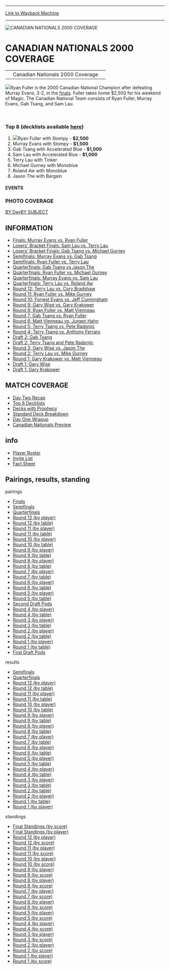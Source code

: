
---
[Link to Wayback Machine](https://web.archive.org/web/20151205235350/http://magic.wizards.com/en/events/coverage/cannat00)

[_metadata_:description]:- "Canadian Nationals 2000 Coverage   "
[_metadata_:generator]:- "Drupal 7 (http://drupal.org)"
[_metadata_:node]:- "594321"
[_metadata_:source]:- "div-block-system-main"
[_metadata_:title]:- "CANADIAN NATIONALS 2000 COVERAGE"
[_metadata_:wayback_capture_timestamp]:- "2015-12-05 23:53:50"
[_metadata_:wayback_raw_url]:- "https://web.archive.org/web/20151205235350id_/http://magic.wizards.com/en/events/coverage/cannat00"
[_metadata_:wayback_url]:- "http://magic.wizards.com/en/events/coverage/cannat00"
---







![CANADIAN NATIONALS 2000 COVERAGE](https://media.magic.wizards.com/images/banner/large_1.jpg)





CANADIAN NATIONALS 2000 COVERAGE
================================














|  |  |  |
| --- | --- | --- |
|  | Canadian Nationals 2000 Coverage |  |

![](https://media.magic.wizards.com/image_legacy_migration/sideboard/CANNAT00/Images/WinnerCover.jpg)Ryan Fuller is the 2000 Canadian National Champion after defeating Murray Evans, 3-2, in the [finals](http://archive.wizards.com/eventarticle.asp?event=CANNAT00&name=891matchfinals). Fuller takes home $2,500 for his weekend of Magic. The Canadian National Team consists of Ryan Fuller, Murray Evans, Gab Tsang, and Sam Lau.


 


### Top 8 (decklists available [here](http://archive.wizards.com/eventarticle.asp?event=CANNAT00&name=906top8decks))


1. ![](https://media.magic.wizards.com/image_legacy_migration/sideboard/CANNAT00/Images/CanNatTeam.jpg)Ryan Fuller with Stompy - **$2,500**
2. Murray Evans with Stompy - **$1,500**
3. Gab Tsang with Accelerated Blue - **$1,000**
4. Sam Lau with Accelerated Blue - **$1,000**
5. Terry Lau with Tinker
6. Michael Gurney with Monoblue
7. Roland Aw with Monoblue
8. Jason The with Bargain







#### EVENTS


### PHOTO COVERAGE


[BY Day](/en/articles/archive/event-coverage/photo-coverage-canadian-nationals-2000-2015-09-02)[BY SUBJECT](/en/articles/archive/event-coverage/photo-coverage-canadian-nationals-2000-2015-09-02)









INFORMATION
-----------


* [Finals: Murray Evans vs. Ryan Fuller](/en/articles/archive/event-coverage/finals-murray-evans-vs-ryan-fuller-2015-09-02)
* [Losers' Bracket Finals: Sam Lau vs. Terry Lau](/en/articles/archive/event-coverage/losers-bracket-finals-sam-lau-vs-terry-lau-2015-09-02)
* [Losers' Bracket Finals: Gab Tsang vs. Michael Gurney](/en/articles/archive/event-coverage/losers-bracket-finals-gab-tsang-vs-michael-gurney-2015-09-02)
* [Semifinals: Murray Evans vs. Gab Tsang](/en/articles/archive/event-coverage/semifinals-murray-evans-vs-gab-tsang-2015-09-02)
* [Semifinals: Ryan Fuller vs. Terry Lau](/en/articles/archive/event-coverage/semifinals-ryan-fuller-vs-terry-lau-2015-09-02)
* [Quarterfinals: Gab Tsang vs Jason The](/en/articles/archive/event-coverage/quarterfinals-gab-tsang-vs-jason-2015-09-02)
* [Quarterfinals: Ryan Fuller vs. Michael Gurney](/en/articles/archive/event-coverage/quarterfinals-ryan-fuller-vs-michael-gurney-2015-09-02)
* [Quarterfinals: Murray Evans vs. Sam Lau](/en/articles/archive/event-coverage/quarterfinals-murray-evans-vs-sam-lau-2015-09-02)
* [Quarterfinals: Terry Lau vs. Roland Aw](/en/articles/archive/event-coverage/quarterfinals-terry-lau-vs-roland-aw-2015-09-02)
* [Round 12: Terry Lau vs. Cory Bradshaw](/en/articles/archive/event-coverage/round-12-terry-lau-vs-cory-bradshaw-2015-09-02)
* [Round 11: Ryan Fuller vs. Mike Gurney](/en/articles/archive/event-coverage/round-11-ryan-fuller-vs-mike-gurney-2015-09-02)
* [Round 10: Forrest Evans vs. Jeff Cunningham](/en/articles/archive/event-coverage/round-10-forrest-evans-vs-jeff-cunningham-2015-09-02)
* [Round 9: Gary Wise vs. Gary Krakower](/en/articles/archive/event-coverage/round-9-gary-wise-vs-gary-krakower-2015-09-02)
* [Round 8: Ryan Fuller vs. Matt Vienneau](/en/articles/archive/event-coverage/round-8-ryan-fuller-vs-matt-vienneau-2015-09-02)
* [Round 7: Gab Tsang vs. Ryan Fuller](/en/articles/archive/event-coverage/round-7-gab-tsang-vs-ryan-fuller-2015-09-02)
* [Round 6: Matt Vienneau vs. Jurgen Hahn](/en/articles/archive/event-coverage/round-6-matt-vienneau-vs-jurgen-hahn-2015-09-02)
* [Round 5: Terry Tsang vs. Pete Radonjic](/en/articles/archive/event-coverage/round-5-terry-tsang-vs-pete-radonjic-2015-09-02)
* [Round 4: Terry Tsang vs. Anthony Ferraro](/en/articles/archive/event-coverage/round-4-terry-tsang-vs-anthony-ferraro-2015-09-02)
* [Draft 2: Gab Tsang](/en/articles/archive/event-coverage/draft-2-gab-tsang-2015-09-02)
* [Draft 2: Terry Tsang and Pete Radonjic](/en/articles/archive/event-coverage/draft-2-terry-tsang-and-pete-radonjic-2015-09-02)
* [Round 3: Gary Wise vs. Jason The](/en/articles/archive/event-coverage/round-3-gary-wise-vs-jason-2015-09-02)
* [Round 2: Terry Lau vs. Mike Gurney](/en/articles/archive/event-coverage/round-2-terry-lau-vs-mike-gurney-2015-09-02)
* [Round 1: Gary Krakower vs. Matt Vienneau](/en/articles/archive/event-coverage/round-1-gary-krakower-vs-matt-vienneau-2015-09-02)
* [Draft 1: Gary Wise](/en/articles/archive/event-coverage/draft-1-gary-wise-2015-09-02)
* [Draft 1: Gary Krakower](/en/articles/archive/event-coverage/draft-1-gary-krakower-2015-09-02)


MATCH COVERAGE
--------------


* [Day Two Recap](/en/articles/archive/event-coverage/day-two-recap-2015-09-02)
* [Top 8 Decklists](/en/articles/archive/event-coverage/top-8-decklists-2015-09-02)
* [Decks with Prophecy](/en/articles/archive/event-coverage/decks-prophecy-2015-09-02)
* [Standard Deck Breakdown](/en/articles/archive/event-coverage/standard-deck-breakdown-2015-09-02)
* [Day One Wrapup](/en/articles/archive/event-coverage/day-one-wrapup-2015-09-02)
* [Canadian Nationals Preview](/en/articles/archive/event-coverage/canadian-nationals-preview-2015-09-02)


info
----


* [Player Roster](/en/articles/archive/event-coverage/canadian-nationals-2000-player-roster-2015-09-02)
* [Invite List](/en/articles/archive/event-coverage/canadian-nationals-2000-invitations-2015-09-02)
* [Fact Sheet](/en/articles/archive/event-coverage/canadian-nationals-2000-fact-sheet-2015-09-02)


Pairings, results, standing
---------------------------



pairings


* [Finals](/en/articles/archive/event-coverage/final-pairings-2015-09-02)
* [Semifinals](/en/articles/archive/event-coverage/semifinal-pairings-2015-09-02-2)
* [Quarterfinals](/en/articles/archive/event-coverage/sundays-quarterfinal-pairings-2015-09-02)
* [Round 12 (by player)](/en/articles/archive/event-coverage/round-12-pairings-player-2015-09-02-3)
* [Round 12 (by table)](/en/articles/archive/event-coverage/round-12-pairings-table-2015-09-02-3)
* [Round 11 (by player)](/en/articles/archive/event-coverage/round-11-pairings-player-2015-09-02-2)
* [Round 11 (by table)](/en/articles/archive/event-coverage/round-11-pairings-table-2015-09-02-2)
* [Round 10 (by player)](/en/articles/archive/event-coverage/round-10-pairings-player-2015-09-02-3)
* [Round 10 (by table)](/en/articles/archive/event-coverage/round-10-pairings-table-2015-09-02-3)
* [Round 9 (by player)](/en/articles/archive/event-coverage/round-9-pairings-player-2015-09-02-2)
* [Round 9 (by table)](/en/articles/archive/event-coverage/round-9-pairings-table-2015-09-02-2)
* [Round 8 (by player)](/en/articles/archive/event-coverage/round-8-pairings-player-2015-09-02-3)
* [Round 8 (by table)](/en/articles/archive/event-coverage/round-8-pairings-table-2015-09-02-3)
* [Round 7 (by player)](/en/articles/archive/event-coverage/round-7-pairings-player-2015-09-02-3)
* [Round 7 (by table)](/en/articles/archive/event-coverage/round-7-pairings-table-2015-09-02-3)
* [Round 6 (by player)](/en/articles/archive/event-coverage/round-6-pairings-player-2015-09-02-3)
* [Round 6 (by table)](/en/articles/archive/event-coverage/round-6-pairings-table-2015-09-02-3)
* [Round 5 (by player)](/en/articles/archive/event-coverage/round-5-pairings-player-2015-09-02-2)
* [Round 5 (by table)](/en/articles/archive/event-coverage/round-5-pairings-table-2015-09-02-2)
* [Second Draft Pods](/en/articles/archive/event-coverage/second-draft-pods-2015-09-02-0)
* [Round 4 (by player)](/en/articles/archive/event-coverage/round-4-pairings-player-2015-09-02-2)
* [Round 4 (by table)](/en/articles/archive/event-coverage/round-4-pairings-table-2015-09-02-2)
* [Round 3 (by player)](/en/articles/archive/event-coverage/round-3-pairings-player-2015-09-02-2)
* [Round 3 (by table)](/en/articles/archive/event-coverage/round-3-pairings-table-2015-09-02-2)
* [Round 2 (by player)](/en/articles/archive/event-coverage/round-2-pairings-player-2015-09-02-2)
* [Round 2 (by table)](/en/articles/archive/event-coverage/round-2-pairings-table-2015-09-02-2)
* [Round 1 (by player)](/en/articles/archive/event-coverage/round-1-pairings-player-2015-09-02-2)
* [Round 1 (by table)](/en/articles/archive/event-coverage/round-1-pairings-table-2015-09-02-2)
* [First Draft Pods](/en/articles/archive/event-coverage/first-draft-pods-2015-09-02-0)


results


* [Semifinals](/en/articles/archive/event-coverage/semifinal-results-2015-09-02-2)
* [Quarterfinals](/en/articles/archive/event-coverage/quarterfinal-results-2015-09-02-2)
* [Round 12 (by player)](/en/articles/archive/event-coverage/round-12-results-player-2015-09-02-3)
* [Round 12 (by table)](/en/articles/archive/event-coverage/round-12-results-table-2015-09-02-3)
* [Round 11 (by player)](/en/articles/archive/event-coverage/round-11-results-player-2015-09-02-3)
* [Round 11 (by table)](/en/articles/archive/event-coverage/round-11-results-table-2015-09-02-3)
* [Round 10 (by player)](/en/articles/archive/event-coverage/round-10-results-player-2015-09-02-3)
* [Round 10 (by table)](/en/articles/archive/event-coverage/round-10-results-table-2015-09-02-3)
* [Round 9 (by player)](/en/articles/archive/event-coverage/round-9-results-player-2015-09-02-3)
* [Round 9 (by table)](/en/articles/archive/event-coverage/round-9-results-table-2015-09-02-3)
* [Round 8 (by player)](/en/articles/archive/event-coverage/round-8-results-player-2015-09-02-2)
* [Round 8 (by table)](/en/articles/archive/event-coverage/round-8-results-table-2015-09-02-2)
* [Round 7 (by player)](/en/articles/archive/event-coverage/round-7-results-player-2015-09-02-3)
* [Round 7 (by table)](/en/articles/archive/event-coverage/round-7-results-table-2015-09-02-3)
* [Round 6 (by player)](/en/articles/archive/event-coverage/round-6-results-player-2015-09-02-3)
* [Round 6 (by table)](/en/articles/archive/event-coverage/round-6-results-table-2015-09-02-3)
* [Round 5 (by player)](/en/articles/archive/event-coverage/round-5-results-player-2015-09-02-3)
* [Round 5 (by table)](/en/articles/archive/event-coverage/round-5-results-table-2015-09-02-3)
* [Round 4 (by player)](/en/articles/archive/event-coverage/round-4-results-player-2015-09-02-3)
* [Round 4 (by table)](/en/articles/archive/event-coverage/round-4-results-table-2015-09-02-3)
* [Round 3 (by player)](/en/articles/archive/event-coverage/round-3-results-player-2015-09-02-3)
* [Round 3 (by table)](/en/articles/archive/event-coverage/round-3-results-table-2015-09-02-3)
* [Round 2 (by table)](/en/articles/archive/event-coverage/round-2-results-table-2015-09-02-3)
* [Round 2 (by player)](/en/articles/archive/event-coverage/round-2-results-player-2015-09-02-3)
* [Round 1 (by table)](/en/articles/archive/event-coverage/round-1-results-table-2015-09-02-3)
* [Round 1 (by player)](/en/articles/archive/event-coverage/round-1-results-player-2015-09-02-3)


standings


* [Final Standings (by score)](/en/articles/archive/event-coverage/final-standings-score-2015-09-02-2)
* [Final Standings (by player)](/en/articles/archive/event-coverage/final-standings-player-2015-09-02-2)
* [Round 12 (by player)](/en/articles/archive/event-coverage/round-12-standings-player-2015-09-02-3)
* [Round 12 (by score)](/en/articles/archive/event-coverage/round-12-standings-score-2015-09-02-3)
* [Round 11 (by player)](/en/articles/archive/event-coverage/round-11-standings-player-2015-09-02-3)
* [Round 11 (by score)](/en/articles/archive/event-coverage/round-11-standings-score-2015-09-02-3)
* [Round 10 (by player)](/en/articles/archive/event-coverage/round-10-standings-player-2015-09-02-3)
* [Round 10 (by score)](/en/articles/archive/event-coverage/round-10-standings-score-2015-09-02-3)
* [Round 9 (by player)](/en/articles/archive/event-coverage/round-9-standings-player-2015-09-02-4)
* [Round 9 (by score)](/en/articles/archive/event-coverage/round-9-standings-score-2015-09-02-3)
* [Round 8 (by player)](/en/articles/archive/event-coverage/round-8-standings-player-2015-09-02-4)
* [Round 8 (by score)](/en/articles/archive/event-coverage/round-8-standings-score-2015-09-02-3)
* [Round 7 (by player)](/en/articles/archive/event-coverage/round-7-standings-player-2015-09-02-3)
* [Round 7 (by score)](/en/articles/archive/event-coverage/round-7-standings-score-2015-09-02-3)
* [Round 6 (by player)](/en/articles/archive/event-coverage/round-6-standings-player-2015-09-02-3)
* [Round 6 (by score)](/en/articles/archive/event-coverage/round-6-standings-score-2015-09-02-3)
* [Round 5 (by player)](/en/articles/archive/event-coverage/round-5-standings-player-2015-09-02-3)
* [Round 5 (by score)](/en/articles/archive/event-coverage/round-5-standings-score-2015-09-02-3)
* [Round 4 (by player)](/en/articles/archive/event-coverage/round-4-standings-player-2015-09-02-3)
* [Round 4 (by score)](/en/articles/archive/event-coverage/round-4-standings-score-2015-09-02-3)
* [Round 3 (by player)](/en/articles/archive/event-coverage/round-3-standings-player-2015-09-02-3)
* [Round 3 (by score)](/en/articles/archive/event-coverage/round-3-standings-score-2015-09-02-3)
* [Round 2 (by player)](/en/articles/archive/event-coverage/round-2-standings-player-2015-09-02-3)
* [Round 2 (by score)](/en/articles/archive/event-coverage/round-2-standings-score-2015-09-02-3)
* [Round 1 (by player)](/en/articles/archive/event-coverage/round-1-standings-player-2015-09-02-3)
* [Round 1 (by score)](/en/articles/archive/event-coverage/round-1-standings-score-2015-09-02-3)



 

